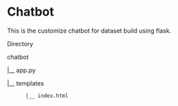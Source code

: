 # Chatbot
This is the customize chatbot for dataset build using flask.

Directory

chatbot

  |__ app.py

  |__ templates
  
          |__ index.html
          
